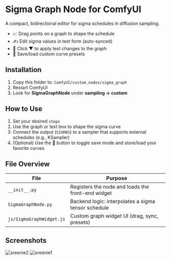 # Sigma Graph Node for ComfyUI

A compact, bidirectional editor for sigma schedules in diffusion sampling.

- 📈 Drag points on a graph to shape the schedule
- ✍️ Edit sigma values in text form (auto-synced)
- 🔁 Click ▼ to apply text changes to the graph
- 💾 Save/load custom curve presets

## Installation

1. Copy this folder to: `ComfyUI/custom_nodes/sigma_graph`
2. Restart ComfyUI
3. Look for **SigmaGraphNode** under **sampling → custom**

## How to Use

1. Set your desired `steps`
2. Use the graph or text box to shape the sigma curve
3. Connect the output (`SIGMAS`) to a sampler that supports external schedules (e.g., KSampler)
4. (Optional) Use the 💾 button to toggle save mode and store/load your favorite curves

## File Overview

| File                     | Purpose                                              |
|--------------------------|------------------------------------------------------|
| `__init__.py`            | Registers the node and loads the front-end widget    |
| `SigmaGraphNode.py`      | Backend logic: interpolates a sigma tensor schedule  |
| `js/SigmaGraphWidget.js` | Custom graph widget UI (drag, sync, presets)         |

## Screenshots
![sreenie2](https://github.com/user-attachments/assets/277a2617-8c78-440d-bfe6-cb23b2062e4e)
![sreenie1](https://github.com/user-attachments/assets/cd109324-e47d-48bf-883f-059edf733159)


